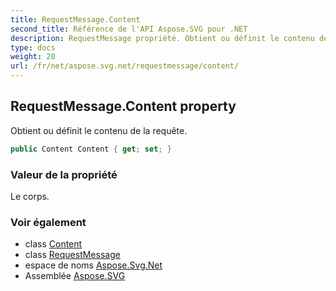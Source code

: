 ```yaml
---
title: RequestMessage.Content
second_title: Référence de l'API Aspose.SVG pour .NET
description: RequestMessage propriété. Obtient ou définit le contenu de la requête.
type: docs
weight: 20
url: /fr/net/aspose.svg.net/requestmessage/content/
---
```

## RequestMessage.Content property

Obtient ou définit le contenu de la requête.

```csharp
public Content Content { get; set; }
```

### Valeur de la propriété

Le corps.

### Voir également

* class [Content](../../content/)
* class [RequestMessage](../)
* espace de noms [Aspose.Svg.Net](../../requestmessage/)
* Assemblée [Aspose.SVG](../../../)


